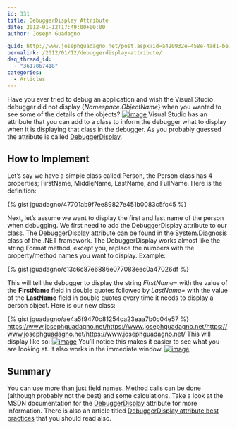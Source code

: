 ```yaml
---
id: 331
title: DebuggerDisplay Attribute
date: 2012-01-12T17:49:00+00:00
author: Joseph Guadagno

guid: http://www.josephguadagno.net/post.aspx?id=a420932e-458e-4ad1-be7f-5a1eddc75c53
permalink: /2012/01/12/debuggerdisplay-attribute/
dsq_thread_id:
  - "3617067418"
categories:
  - Articles
---
```

<!-- TODO: Remove Gist, Validate Images -->
Have you ever tried to debug an application and wish the Visual Studio debugger did not display {_Namespace_._ObjectName_} when you wanted to see some of the details of the objects? [![image](https://www.josephguadagno.net/wp-content/uploads/2015/03/image_thumb_4.png "image")](https://www.josephguadagno.net/wp-content/uploads/2015/03/image_5.png) Visual Studio has an attribute that you can add to a class to inform the debugger what to display when it is displaying that class in the debugger. As you probably guessed the attribute is called [DebuggerDisplay](http://msdn.microsoft.com/en-us/library/system.diagnostics.debuggerdisplayattribute.aspx).

## How to Implement

Let’s say we have a simple class called Person, the Person class has 4 properties; FirstName, MiddleName, LastName, and FullName. Here is the definition:

{% gist jguadagno/47701ab9f7ee89827e451b0083c5fc45 %}

Next, let’s assume we want to display the first and last name of the person when debugging. We first need to add the DebuggerDisplay attribute to our class. The DebuggerDisplay attribute can be found in the [System.Diagnosis](http://msdn.microsoft.com/en-us/library/15t15zda.aspx) class of the .NET framework. The DebuggerDisplay works almost like the string.Format method, except you, replace the numbers with the property/method names you want to display. Example: 

{% gist jguadagno/c13c6c87e6886e077083eec0a47026df %}

This will tell the debugger to display the string _FirstName=_ with the value of the **FirstName** field in double quotes followed by _LastName=_ with the value of the **LastName** field in double quotes every time it needs to display a person object. Here is our new class:

{% gist jguadagno/ae4a5f9470c81254ca23eaa7b0c04e57 %}
https://www.josephguadagno.net/https://www.josephguadagno.net/https://www.josephguadagno.net/https://www.josephguadagno.net/
This will display like so: [![image](https://www.josephguadagno.net/wp-content/uploads/2015/03/image_thumb_5.png "image")](https://www.josephguadagno.net/wp-content/uploads/2015/03/image_6.png) You’ll notice this makes it easier to see what you are looking at. It also works in the immediate window. [![image](https://www.josephguadagno.net/wp-content/uploads/2015/03/image_thumb_6.png "image")](https://www.josephguadagno.net/wp-content/uploads/2015/03/image_7.png)

## Summary

You can use more than just field names. Method calls can be done (although probably not the best) and some calculations. Take a look at the MSDN documentation for the [DebuggerDisplay](http://msdn.microsoft.com/en-us/library/system.diagnostics.debuggerdisplayattribute.aspx) attribute for more information. There is also an article titled [DebuggerDisplay attribute best practices](http://blogs.msdn.com/b/jaredpar/archive/2011/03/18/debuggerdisplay-attribute-best-practices.aspx) that you should read also.